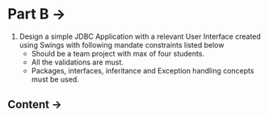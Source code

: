 # Part B -> 
1. Design a simple JDBC Application with a relevant User Interface created using Swings with following mandate constraints listed below
    - Should be a team project with max of four students.
    - All the validations are must.
    - Packages, interfaces, inferitance and Exception handling concepts must be used.

## Content ->

